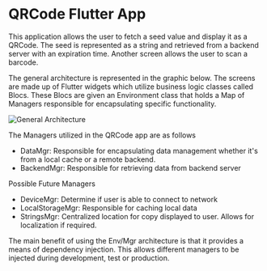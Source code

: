 # QRCode Flutter App

This application allows the user to fetch a seed value and display it as a QRCode.  The seed
is represented as a string and retrieved from a backend server with an expiration time.  Another
screen allows the user to scan a barcode.

The general architecture is represented in the graphic below.  The screens are made up of Flutter
widgets which utilize business logic classes called Blocs.  These Blocs are given an Environment class
that holds a Map of Managers responsible for encapsulating specific functionality.


![General Architecture](https://github.com/mmaitlen/mobile-test/blob/master/docs/qrcode_architecture.png)

The Managers utilized in the QRCode app are as follows
- DataMgr: Responsible for encapsulating data management whether it's from a local cache or a remote
backend.
- BackendMgr: Responsible for retrieving data from backend server

Possible Future Managers
- DeviceMgr: Determine if user is able to connect to network
- LocalStorageMgr: Responsible for caching local data
- StringsMgr: Centralized location for copy displayed to user.  Allows for localization if required.

The main benefit of using the Env/Mgr architecture is that it provides a means of dependency injection.
This allows different managers to be injected during development, test or production.
